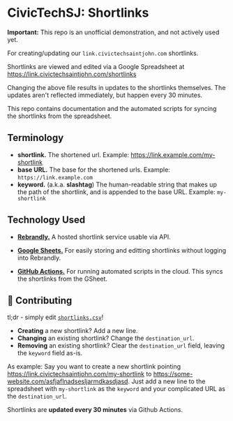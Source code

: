 # CivicTechSJ: Shortlinks

**Important:** This repo is an unofficial demonstration, and not actively used yet.

For creating/updating our `link.civictechsaintjohn.com` shortlinks.

Shortlinks are viewed and edited via a Google Spreadsheet at https://link.civictechsaintjohn.com/shortlinks

Changing the above file results in updates to the shortlinks themselves.
The updates aren't reflected immediately, but happen every 30 minutes.

This repo contains documentation and the automated scripts for syncing the shortlinks from the spreadsheet.

## Terminology

- **shortlink.** The shortened url. Example: https://link.example.com/my-shortlink
- **base URL.** The base for the shortened urls. Example: `https://link.example.com`
- **keyword.** (a.k.a. **slashtag**) The human-readable string that
  makes up the path of the shortlink, and is appended to the base URL.
Example: `my-shortlink`

## Technology Used

- [**Rebrandly.**][rebrandly] A hosted shortlink service usable via API.
- [**Google Sheets.**][sheets] For easily storing and editting shortlinks without logging into Rebrandly.
- [**GitHub Actions.**][actions] For running automated scripts in the cloud. This syncs the shortlinks from the GSheet.

   [actions]: https://help.github.com/en/actions
   [rebrandly]: https://www.rebrandly.com/
   [sheets]: https://zapier.com/learn/google-sheets/google-sheets-tutorial/

## :muscle: Contributing

tl;dr - simply edit [`shortlinks.csv`](/shortlinks.csv)!

- **Creating** a new shortlink? Add a new line.
- **Changing** an existing shortlink? Change the `destination_url`.
- **Removing** an existing shortlink? Clear the `destination_url` field, leaving the `keyword` field as-is.

As example: Say you want to create a new shortlink pointing
https://link.civictechsaintjohn.com/my-shortlink to
https://some-website.com/asfjaflnadsesljarmdkasdjasd. Just add a new line to
the spreadsheet with `my-shortlink` as the `keyword` and your complicated
URL as the `destination_url`.

Shortlinks are **updated every 30 minutes** via Github Actions.
